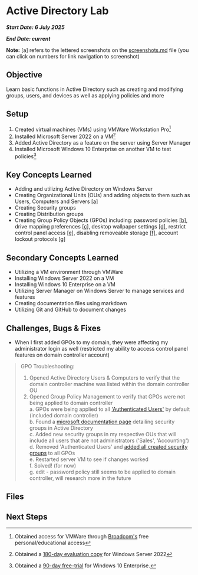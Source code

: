 # Active Directory Lab

___Start Date: 6 July 2025___

___End Date: current___

**Note:** [a] refers to the lettered screenshots on the [screenshots.md](/screenshots.md) file (you can click on numbers for link navigation to screenshot)

## Objective

Learn basic functions in Active Directory such as creating and modifying groups, users, and devices as well as applying policies and more

## Setup

1. Created virtual machines (VMs) using VMWare Workstation Pro[^1]
2. Installed Microsoft Server 2022 on a VM[^2]
3. Added Active Directory as a feature on the server using Server Manager
4. Installed Microsoft Windows 10 Enterprise on another VM to test policies[^3]

## Key Concepts Learned

- Adding and utilizing Active Directory on Windows Server
- Creating Organizational Units (OUs) and adding objects to them such as Users, Computers and Servers [[a]](/screenshots.md#a)
- Creating Security groups
- Creating Distribution groups
- Creating Group Policy Objects (GPOs) including: password policies [[b]](/screenshots.md#b), drive mapping preferences [[c]](/screenshots.md#c), desktop wallpaper settings [[d]](/screenshots.md#d), restrict control panel access [[e]](/screenshots.md#e), disabling removeable storage [[f]](/screenshots.md#f), account lockout protocols [[g]](/screenshots.md#g)

## Secondary Concepts Learned

- Utilizing a VM environment through VMWare
- Installing Windows Server 2022 on a VM
- Installing Windows 10 Enterprise on a VM
- Utilizing Server Manager on Windows Server to manage services and features
- Creating documentation files using markdown
- Utilizing Git and GitHub to document changes

## Challenges, Bugs & Fixes

- When I first added GPOs to my domain, they were affecting my administrator login as well (restricted my ability to access control panel features on domain controller account)
> GPO Troubleshooting:
> 1. Opened Active Directory Users & Computers to verify that the domain controller machine was listed within the domain controller OU
> 2. Opened Group Policy Management to verify that GPOs were not being applied to domain controller  
>   a. GPOs were being applied to all ['Authenticated Users'](/screenshots.md#gpo-troubleshooting-a) by default (included domain controller)  
>   b. Found a [microsoft documentation page][gpo-troubleshooting-microsoft-docs-solution] detailing security groups in Active Directory  
>   c. Added new security groups in my respective OUs that will include all users that are not administrators ('Sales', 'Accounting')  
>   d. Removed 'Authenticated Users' and [added all created security groups](/screenshots.md#gpo-troubleshooting-d) to all GPOs  
>   e. Restarted server VM to see if changes worked  
>   f. Solved! (for now)  
>   g. edit - password policy still seems to be applied to domain controller, will research more in the future

## Files

## Next Steps

[^1]: Obtained access for VMWare through [Broadcom's][broadcom] free personal/educational access
[^2]: Obtained a [180-day evaluation copy][microsoft-server] for Windows Server 2022
[^3]: Obtained a [90-day free-trial][windows-10-enterprise] for Windows 10 Enterprise.

[broadcom]: https://knowledge.broadcom.com/external/article?articleNumber=368667
[microsoft-server]: https://www.microsoft.com/en-us/evalcenter/evaluate-windows-server-2022
[windows-10-enterprise]: https://www.microsoft.com/en-us/evalcenter/evaluate-windows-10-enterprise
[gpo-troubleshooting-microsoft-docs-solution]: https://learn.microsoft.com/en-us/windows-server/identity/ad-ds/manage/understand-security-groups